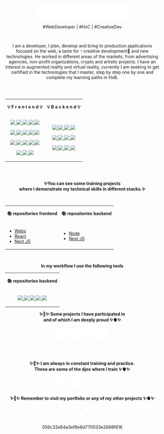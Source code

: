 <p align="center">
        <a href="https://skillicons.dev">
            <img src="/logo.svg" width="300" alt="a">
        </a>
    </p>

<p align="center">
        #WebDeveloper | #HxC | #CreativeDev
    </p>
    <br>
    <p align="center" bold>
        I am a developer, I plan, develop and bring to production applications focused on the web, a taste for ✨creative
        development🎨 and new technologies. He worked in different areas of the markets, from advertising agencies,
        non-profit organizations, crypto and artistic projects. I have an interest in augmented reality and virtual
        reality,
        currently I am seeking to get certified in the technologies that I master, step by step one by one and complete
        my
        learning paths in HxB.
    </p>
<br>
<br>
<table align="center">
        <tr>
            <td>
                <p align="center" font-size="30px">
                    <b>💡 F r o n t e n d 💡</b>
                </p>
            </td>
            <td>
                <p align="center" font-size="30px">
                    <b>💡 B a c k e n d 💡</b>
                </p>
            </td>
        </tr>
        <tr>
            <td>
                <p align="center">
        <a href="https://www.typescriptlang.org/" target="_blank">
            <img src="https://skillicons.dev/icons?i=ts"  />
        </a>
        <a href="https://developer.mozilla.org/en-US/docs/Web/JavaScript" target="_blank">
            <img src="https://skillicons.dev/icons?i=js" />
        </a>
        <a href="https://developer.mozilla.org/en-US/docs/Glossary/HTML5" target="_blank">
            <img src="https://skillicons.dev/icons?i=html"  />
        </a>
        <a href="https://developer.mozilla.org/es/docs/Web/CSS" target="_blank">
            <img src="https://skillicons.dev/icons?i=css"  />
        </a>
        </a>
        <a href="https://getbootstrap.com/" target="_blank">
            <img src="https://skillicons.dev/icons?i=bootstrap" />
        </a>
        </p>
       <p align="center">
               <a href="https://sass-lang.com/" target="_blank">
            <img src="https://skillicons.dev/icons?i=sass"  />
        </a>
        <a href="https://lesscss.org/" target="_blank">
            <img src="https://skillicons.dev/icons?i=less"  />
        </a>
        <a href="https://tailwindcss.com/" target="_blank">
            <img src="https://skillicons.dev/icons?i=tailwind" />
        </a>
               <a href="https://skillicons.dev">
            <img src="https://skillicons.dev/icons?i=npm" />
        </a>
        <a href="https://skillicons.dev">
            <img src="https://skillicons.dev/icons?i=vite" />
        </a>
       </p> 
    </p>
        <p align="center">
        <a href="https://skillicons.dev">
            <img src="https://skillicons.dev/icons?i=react" />
        </a>
                <a href="https://skillicons.dev">
            <img src="https://skillicons.dev/icons?i=nextjs" />
        </a>
        <a href="https://skillicons.dev">
            <img src="https://skillicons.dev/icons?i=emotion" />
        </a>
        <a href="https://skillicons.dev">
            <img src="https://skillicons.dev/icons?i=threejs" />
        </a>
                <a href="https://skillicons.dev">
            <img src="https://skillicons.dev/icons?i=d3" />
        </a>
    </p>
        <p align="center">
        <a href="https://skillicons.dev">
            <img src="https://skillicons.dev/icons?i=processing" />
        </a>
        <a href="https://skillicons.dev">
            <img src="https://skillicons.dev/icons?i=p5js" />
        </a>
        <a href="https://skillicons.dev">
            <img src="https://skillicons.dev/icons?i=selenium" />
        </a>
    </p>
            </td>
            <td>
                <p align="center">
                    <a href="https://skillicons.dev">
                        <img src="https://skillicons.dev/icons?i=nodejs" />
                    </a>
                    <a href="https://skillicons.dev">
                        <img src="https://skillicons.dev/icons?i=express" />
                    </a>
                    <a href="https://skillicons.dev">
                        <img src="https://skillicons.dev/icons?i=graphql" />
                    </a>
                    <a href="https://skillicons.dev">
                        <img src="https://skillicons.dev/icons?i=nestjs" />
                    </a>
                </p>
                    <p align="center">
        <a href="https://skillicons.dev">
            <img src="https://skillicons.dev/icons?i=mongodb" />
        </a>
        <a href="https://skillicons.dev">
            <img src="https://skillicons.dev/icons?i=mysql" />
        </a>
        <a href="https://skillicons.dev">
            <img src="https://skillicons.dev/icons?i=postgres" />
        </a>
        <a href="https://skillicons.dev">
            <img src="https://skillicons.dev/icons?i=sqlite" />
        </a>
    </p>
                    <p align="center">
        <a href="https://skillicons.dev">
            <img src="https://skillicons.dev/icons?i=prisma" />
        </a>
        <a href="https://skillicons.dev" target="_blank">
            <img src="https://skillicons.dev/icons?i=apollo" />
        </a>
        <a href="https://skillicons.dev" target="_blank">
            <img src="https://skillicons.dev/icons?i=postman" />
        </a>
        <a href="https://skillicons.dev" target="_blank">
            <img src="https://skillicons.dev/icons?i=jest" />
        </a>
    </p>
            </td>
        </tr>
    </table>
<br>
<br>
<p align="center">
     <b>✨You can see some training projects<br> where I demonstrate my technical skills in different stacks.✨</b>
</p>
<br>
<table align="center">
        <tr>
            <td>
                <p align="center" font-size="30px">
                    <b> 📚 repositories frontend </b>
                </p>
            </td>
            <td>
                <p align="center" font-size="30px">
                   <b> 📚 repositories backend </b>
                </p>
            </td>
        </tr>
        <tr>
            <td>
                <ul>
                   <li><a href="https://github.com/Frontementor-challengues" target="_blank">Webs</a></li>
                   <li><a href="https://github.com/React-ts-learn" target="_blank">React</a></li>
                   <li><a href="https://github.com/Next-learn" target="_blank">Next JS</a></li>
                <ul>
            </td>
                <td>
                 <ul>
                         <li><a href="https://github.com/Node-ts-learn">Node</a></li>
                         <li><a href="https://github.com/Node-ts-learn">Nest JS</a></li>
                 </ul>
            </td>
        </tr>
    </table>
                        <br>
                        
<p align="center">
       <b>In my workflow I use the following tools</b>         
</p>
<table align="center">
        <tr>
            <td>
                <p align="center" font-size="30px">
                   <b> 📚 repositories backend </b>
                </p>
            </td>
        </tr>
        <tr>
        <td>
                    <p align="center">
        <a href="https://www.typescriptlang.org/" target="_blank">
            <img src="https://skillicons.dev/icons?i=ts"  />
        </a>
        <a href="https://developer.mozilla.org/en-US/docs/Web/JavaScript" target="_blank">
            <img src="https://skillicons.dev/icons?i=js" />
        </a>
        <a href="https://developer.mozilla.org/en-US/docs/Glossary/HTML5" target="_blank">
            <img src="https://skillicons.dev/icons?i=html"  />
        </a>
        <a href="https://developer.mozilla.org/es/docs/Web/CSS" target="_blank">
            <img src="https://skillicons.dev/icons?i=css"  />
        </a>
        </a>
        <a href="https://getbootstrap.com/" target="_blank">
            <img src="https://skillicons.dev/icons?i=bootstrap" />
        </a>
        </p>
            </td>
        </tr>
    </table>

<p align="center">
       <b>✨🧠✨ Some projects I have participated in <br> and of which I am deeply proud ✨🫀✨</b>
</p>
<p align="center">
        <a>
                <img src="./projectos/cuartel.png" height="40" width="40" />
        </a>
        <a>
                <img src="./projectos/logopoesia.png" height="40" width="40" />
        </a>
         <a>
                <img src="./projectos/logoagencia.png" height="40" width="40" />
        </a>
        <a>
                <img src="./projectos/logohumanitas.png" height="40" width="40" />
        </a>
</p>
<br>
<br>
<p align="center">
       <b>✨🧠✨ I am always in constant training and practice.<br> These are some of the djos where I train ✨🫀✨</b>
</p>
<p align="center">
        <a>
                <img src="./dojos/codewars.svg" height="40" width="40" />
        </a>
        <a>
                <img src="./dojos/freecodecamp.svg" height="40" width="40" />
        </a>
         <a>
                <img src="./dojos/frontendmentor.svg" height="40" width="40" />
        </a>
        <a>
                <img src="./dojos/hackthebox.svg" height="40" width="40" />
        </a>
</p>
<p align="center">
       <b>✨🧠✨ Remember to visit my portfolio or any of my other projects ✨🫀✨</b>
</p>
<p align="center">
        <a href="https://programmer.andresrw.com/">
                <img src="./a-blanca.svg" height="40" width="40">
        </a>
</p>
<p align="center">
        056c32e64a3ef8e8d770033e2688f616
</p>
